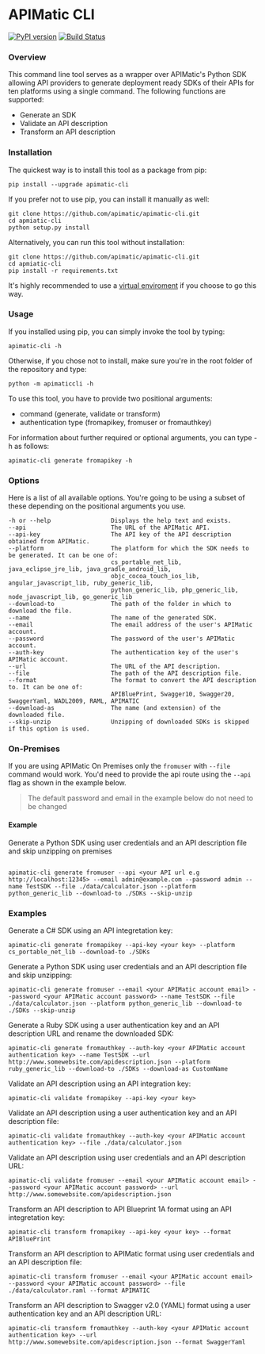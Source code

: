 # APIMatic CLI

[![PyPI version](https://badge.fury.io/py/apimatic-cli.svg)](https://badge.fury.io/py/apimatic-cli)
[![Build Status](https://travis-ci.org/apimatic/apimatic-cli.svg?branch=master)](https://travis-ci.org/apimatic/apimatic-cli)

### Overview

This command line tool serves as a wrapper over APIMatic's Python SDK allowing API providers to generate deployment ready SDKs of their APIs for ten platforms using a single command. The following functions are supported:

* Generate an SDK
* Validate an API description
* Transform an API description


### Installation

The quickest way is to install this tool as a package from pip:
```
pip install --upgrade apimatic-cli
```

If you prefer not to use pip, you can install it manually as well:

```
git clone https://github.com/apimatic/apimatic-cli.git
cd apmiatic-cli
python setup.py install
```

Alternatively, you can run this tool without installation:

```
git clone https://github.com/apimatic/apimatic-cli.git
cd apmiatic-cli
pip install -r requirements.txt
```

It's highly recommended to use a [virtual enviroment](http://docs.python-guide.org/en/latest/dev/virtualenvs/) if you choose to go this way.


### Usage

If you installed using pip, you can simply invoke the tool by typing:

```
apimatic-cli -h
```

Otherwise, if you chose not to install, make sure you're in the root folder of the repository and type:

```
python -m apimaticcli -h
```

To use this tool, you have to provide two positional arguments:

* command (generate, validate or transform)
* authentication type (fromapikey, fromuser or fromauthkey)

For information about further required or optional arguments, you can type -h as follows:

```
apimatic-cli generate fromapikey -h
```

### Options

Here is a list of all available options. You're going to be using a subset of these depending on the positional arguments you use.
```
-h or --help                 Displays the help text and exists.
--api 					     The URL of the APIMatic API.
--api-key                    The API key of the API description obtained from APIMatic.
--platform                   The platform for which the SDK needs to be generated. It can be one of:
                             cs_portable_net_lib, java_eclipse_jre_lib, java_gradle_android_lib,
                             objc_cocoa_touch_ios_lib, angular_javascript_lib, ruby_generic_lib,
                             python_generic_lib, php_generic_lib, node_javascript_lib, go_generic_lib
--download-to                The path of the folder in which to download the file.
--name                       The name of the generated SDK.
--email                      The email address of the user's APIMatic account.
--password                   The password of the user's APIMatic account.
--auth-key                   The authentication key of the user's APIMatic account.
--url                        The URL of the API description.
--file                       The path of the API description file.
--format                     The format to convert the API description to. It can be one of:
                             APIBluePrint, Swagger10, Swagger20, SwaggerYaml, WADL2009, RAML, APIMATIC
--download-as                The name (and extension) of the downloaded file.
--skip-unzip                 Unzipping of downloaded SDKs is skipped if this option is used.
```

### On-Premises

If you are using APIMatic On Premises only the `fromuser` with `--file` command would work. You'd need to provide the api route using the `--api` flag as shown in the example below.

> The default password and email in the example below do not need to be changed

#### Example 

Generate a Python SDK using user credentials and an API description file and skip unzipping on premises

```

apimatic-cli generate fromuser --api <your API url e.g http://localhost:12345> --email admin@example.com --password admin --name TestSDK --file ./data/calculator.json --platform python_generic_lib --download-to ./SDKs --skip-unzip

```

### Examples

Generate a C# SDK using an API integretation key:

```
apimatic-cli generate fromapikey --api-key <your key> --platform cs_portable_net_lib --download-to ./SDKs
```

Generate a Python SDK using user credentials and an API description file and skip unzipping:

```
apimatic-cli generate fromuser --email <your APIMatic account email> --password <your APIMatic account password> --name TestSDK --file ./data/calculator.json --platform python_generic_lib --download-to ./SDKs --skip-unzip
```

Generate a Ruby SDK using a user authentication key and an API description URL and rename the downloaded SDK:

```
apimatic-cli generate fromauthkey --auth-key <your APIMatic account authentication key> --name TestSDK --url http://www.somewebsite.com/apidescription.json --platform ruby_generic_lib --download-to ./SDKs --download-as CustomName
```

Validate an API description using an API integration key:

```
apimatic-cli validate fromapikey --api-key <your key>
```

Validate an API description using a user authentication key and an API description file:

```
apimatic-cli validate fromauthkey --auth-key <your APIMatic account authentication key> --file ./data/calculator.json
```

Validate an API description using user credentials and an API description URL:

```
apimatic-cli validate fromuser --email <your APIMatic account email> --password <your APIMatic account password> --url http://www.somewebsite.com/apidescription.json
```

Transform an API description to API Blueprint 1A format using an API integretation key:
```
apimatic-cli transform fromapikey --api-key <your key> --format APIBluePrint
```

Transform an API description to APIMatic format using user credentials and an API description file:
```
apimatic-cli transform fromuser --email <your APIMatic account email> --password <your APIMatic account password> --file ./data/calculator.raml --format APIMATIC
```

Transform an API description to Swagger v2.0 (YAML) format using a user authentication key and an API description URL:
```
apimatic-cli transform fromauthkey --auth-key <your APIMatic account authentication key> --url http://www.somewebsite.com/apidescription.json --format SwaggerYaml
```
